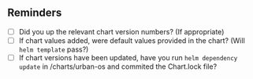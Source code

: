 ## Reminders

- [ ] Did you up the relevant chart version numbers? (If appropriate)
- [ ] If chart values added, were default values provided in the chart? (Will `helm template` pass?)
- [ ] If chart versions have been updated, have you run `helm dependency update` in /charts/urban-os and commited the Chart.lock file?
